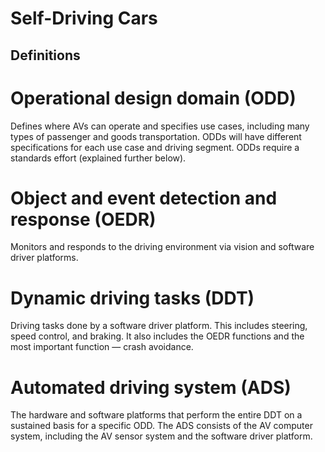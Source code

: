 Self-Driving Cars
=============

Definitions
-------------

# Operational design domain (ODD)
Defines where AVs can operate and specifies use cases, including many types of passenger and goods transportation. ODDs will have different specifications for each use case and driving segment. ODDs require a standards effort (explained further below).
# Object and event detection and response (OEDR)
Monitors and responds to the driving environment via vision and software driver platforms.
# Dynamic driving tasks (DDT)
Driving tasks done by a software driver platform. This includes steering, speed control, and braking. It also includes the OEDR functions and the most important function — crash avoidance.
# Automated driving system (ADS)
The hardware and software platforms that perform the entire DDT on a sustained basis for a specific ODD. The ADS consists of the AV computer system, including the AV sensor system and the software driver platform.
